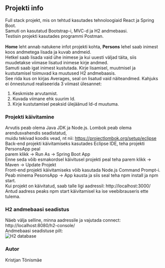 ## Projekti info

Full stack projekt, mis on tehtud kasutades tehnoloogiaid React ja Spring Boot. <br>
Samuti on kasutatud Bootstrap-i, MVC-d ja H2 andmebaasi. <br>
Testisin projekti kasutades programmi Postman. <br>
<br>
**Home** leht annab natukene infot projekti kohta, **Persons** lehel saab inimest koos andmetega lisada ja kuvab andmeid. <br>
Hetkel saab lisada vaid ühe inimese ja kui uuesti väljad täita, siis muudetakse viimase lisatud inimese kirje andmed. <br>
Samuti saab igat inimest kustutada. Kirje lisamisel, muutmisel ja kustutamisel toimuvad ka muutused H2 andmebaasis. <br>
See rida kus on kirjas Averages, seal on lisatud vaid näiteandmed. Kahjuks ei õnnestunud realiseerida 3 viimast ülesannet: <br>
1. Keskmiste arvutamist.
2. Kuvada viimane ehk suurim Id.
3. Kirje kustutamisel peaksid ülejäänud Id-d muutuma.

### Projekti käivitamine

Arvutis peab olema Java JDK ja Node.js. Lombok peab olema arendusvahendis seadistatud, <br>
muidu tekivad koodis vead, nt nii: https://projectlombok.org/setup/eclipse <br>
Back-end projekti käivitamiseks kasutades Eclipse IDE, teha projekti PersonsApp peal <br>
parem klikk -> Run As -> Spring Boot App <br>
Enne seda võib esmakordsel käivitusel projekti peal teha parem klikk -> Maven -> Update Projekt <br>
Front-end projekti käivitamiseks võib kasutada Node.js Command Prompt-i. <br>
Peab minema PesonsApp -> App kausta ja siis seal teha npm install ja npm start. <br>
Kui projekt on käivitatud, saab talle ligi aadressil: http://localhost:3000/ <br>
Antud aadress peaks npm start käivitamisel ka ise veebibrauseris ette tulema.

### H2 andmebaasi seadistus

Näeb välja selline, minna aadressile ja vajutada connect: http://localhost:8080/h2-console/ <br>
Andmebaasi seadistuse pilt: <br>
![H2 database](https://user-images.githubusercontent.com/5465035/122926967-127ed800-d371-11eb-92ae-f45eecfb6b47.PNG)

### Autor

Kristjan Tõnismäe
